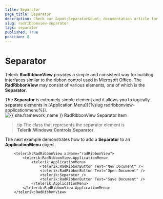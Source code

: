 ```yaml
---
title: Separator
page_title: Separator
description: Check our &quot;Separator&quot; documentation article for the RadRibbonView {{ site.framework_name }} control.
slug: radribbonview-separator
tags: separator
published: True
position: 8
---
```


# Separator

Telerik __RadRibbonView__ provides a simple and consistent way for building interfaces similar to the ribbon control used in Microsoft Office. The __RadRibbonView__ may consist of various elements, one of which is the __Separator__.				

The __Separator__ is extremely simple element and it allows you to logically separate elements in [Application Menu]({%slug radribbonview-applicationmenu%}).
![{{ site.framework_name }} RadRibbonView Separator Item](images/RadRibbonView_Separator_Overview.png)

>tip The class that represents the separator element is __Telerik.Windows.Controls.Separator__.				

The next example demonstrates how to add a __Separator__ to an __ApplicationMenu__ object.				


```XAML
	<telerik:RadRibbonView x:Name="radRibbonView">
	    <telerik:RadRibbonView.ApplicationMenu>
	        <telerik:ApplicationMenu>
	            <telerik:RadRibbonButton Text="New Document" />
	            <telerik:RadRibbonButton Text="Open Document" />
	            <telerik:Separator />
	            <telerik:RadRibbonButton Text="Save Document" />
	        </telerik:ApplicationMenu>
	    </telerik:RadRibbonView.ApplicationMenu>
	</telerik:RadRibbonView>
```